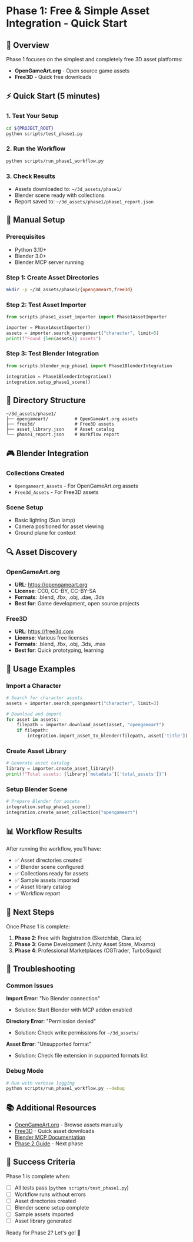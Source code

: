 # Phase 1: Free & Simple Asset Integration - Quick Start

## 🎯 Overview
Phase 1 focuses on the simplest and completely free 3D asset platforms:
- **OpenGameArt.org** - Open source game assets
- **Free3D** - Quick free downloads

## ⚡ Quick Start (5 minutes)

### 1. Test Your Setup
```bash
cd ${PROJECT_ROOT}
python scripts/test_phase1.py
```

### 2. Run the Workflow
```bash
python scripts/run_phase1_workflow.py
```

### 3. Check Results
- Assets downloaded to: `~/3d_assets/phase1/`
- Blender scene ready with collections
- Report saved to: `~/3d_assets/phase1/phase1_report.json`

## 🔧 Manual Setup

### Prerequisites
- Python 3.10+
- Blender 3.0+
- Blender MCP server running

### Step 1: Create Asset Directories
```bash
mkdir -p ~/3d_assets/phase1/{opengameart,free3d}
```

### Step 2: Test Asset Importer
```python
from scripts.phase1_asset_importer import Phase1AssetImporter

importer = Phase1AssetImporter()
assets = importer.search_opengameart("character", limit=5)
print(f"Found {len(assets)} assets")
```

### Step 3: Test Blender Integration
```python
from scripts.blender_mcp_phase1 import Phase1BlenderIntegration

integration = Phase1BlenderIntegration()
integration.setup_phase1_scene()
```

## 📁 Directory Structure
```
~/3d_assets/phase1/
├── opengameart/          # OpenGameArt.org assets
├── free3d/               # Free3D assets
├── asset_library.json    # Asset catalog
└── phase1_report.json    # Workflow report
```

## 🎮 Blender Integration

### Collections Created
- `Opengameart_Assets` - For OpenGameArt.org assets
- `Free3d_Assets` - For Free3D assets

### Scene Setup
- Basic lighting (Sun lamp)
- Camera positioned for asset viewing
- Ground plane for context

## 🔍 Asset Discovery

### OpenGameArt.org
- **URL**: https://opengameart.org
- **License**: CC0, CC-BY, CC-BY-SA
- **Formats**: .blend, .fbx, .obj, .dae, .3ds
- **Best for**: Game development, open source projects

### Free3D
- **URL**: https://free3d.com
- **License**: Various free licenses
- **Formats**: .blend, .fbx, .obj, .3ds, .max
- **Best for**: Quick prototyping, learning

## 🚀 Usage Examples

### Import a Character
```python
# Search for character assets
assets = importer.search_opengameart("character", limit=3)

# Download and import
for asset in assets:
    filepath = importer.download_asset(asset, "opengameart")
    if filepath:
        integration.import_asset_to_blender(filepath, asset['title'])
```

### Create Asset Library
```python
# Generate asset catalog
library = importer.create_asset_library()
print(f"Total assets: {library['metadata']['total_assets']}")
```

### Setup Blender Scene
```python
# Prepare Blender for assets
integration.setup_phase1_scene()
integration.create_asset_collection("opengameart")
```

## 📊 Workflow Results

After running the workflow, you'll have:
- ✅ Asset directories created
- ✅ Blender scene configured
- ✅ Collections ready for assets
- ✅ Sample assets imported
- ✅ Asset library catalog
- ✅ Workflow report

## 🔄 Next Steps

Once Phase 1 is complete:
1. **Phase 2**: Free with Registration (Sketchfab, Clara.io)
2. **Phase 3**: Game Development (Unity Asset Store, Mixamo)
3. **Phase 4**: Professional Marketplaces (CGTrader, TurboSquid)

## 🐛 Troubleshooting

### Common Issues

**Import Error**: "No Blender connection"
- Solution: Start Blender with MCP addon enabled

**Directory Error**: "Permission denied"
- Solution: Check write permissions for `~/3d_assets/`

**Asset Error**: "Unsupported format"
- Solution: Check file extension in supported formats list

### Debug Mode
```bash
# Run with verbose logging
python scripts/run_phase1_workflow.py --debug
```

## 📚 Additional Resources

- [OpenGameArt.org](https://opengameart.org) - Browse assets manually
- [Free3D](https://free3d.com) - Quick asset downloads
- [Blender MCP Documentation](blender-mcp-usage.md)
- [Phase 2 Guide](phase2-quickstart.md) - Next phase

## 🎉 Success Criteria

Phase 1 is complete when:
- [ ] All tests pass (`python scripts/test_phase1.py`)
- [ ] Workflow runs without errors
- [ ] Asset directories created
- [ ] Blender scene setup complete
- [ ] Sample assets imported
- [ ] Asset library generated

Ready for Phase 2? Let's go! 🚀
